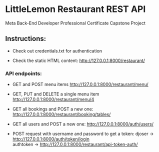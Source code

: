 # LittleLemon Restaurant REST API
Meta Back-End Developer Professional Certificate Capstone Project

## Instructions:

- Check out credentials.txt for authentication

- Check the static HTML content: http://127.0.0.1:8000/restaurant/

### API endpoints:

- GET and POST menu items
 http://127.0.0.1:8000/restaurant/menu/

- GET, PUT and DELETE a  single menu item 
http://127.0.0.1:8000/restaurant/menu/4

- GET all bookings and POST a new one:
http://127.0.0.1:8000/restaurant/booking/tables/

- GET all users and POST a new one:
http://127.0.0.1:8000/auth/users/

- POST request with username and password to get a token:
djoser -> http://127.0.0.1:8000/auth/token/login    
authtoken -> http://127.0.0.1:8000/restaurant/api-token-auth/ 